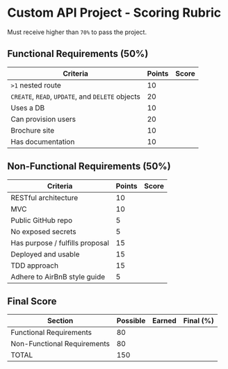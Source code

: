 # Custom API Project - Scoring Rubric

Must receive higher than `70%` to pass the project.

## Functional Requirements (50%)

| Criteria | Points | Score |
| -------- | ------ | ----- |
| `>1` nested route | 10 | |
| `CREATE`, `READ`, `UPDATE`, and `DELETE` objects | 20 | |
| Uses a DB | 10 | |
| Can provision users | 20 | |
| Brochure site | 10 | |
| Has documentation | 10 | |

## Non-Functional Requirements (50%)

| Criteria | Points | Score |
| -------- | ------ | ----- |
| RESTful architecture | 10 | |
| MVC | 10 | |
| Public GitHub repo | 5 | |
| No exposed secrets | 5 | |
| Has purpose / fulfills proposal | 15 | |
| Deployed and usable | 15 | |
| TDD approach | 15 | |
| Adhere to AirBnB style guide| 5 | |

## Final Score

| Section | Possible | Earned | Final (%) |
| ------- | -------- | ------ | --------- |
| Functional Requirements | 80 | | |
| Non-Functional Requirements | 80 | | |
| TOTAL | 150 | | |
